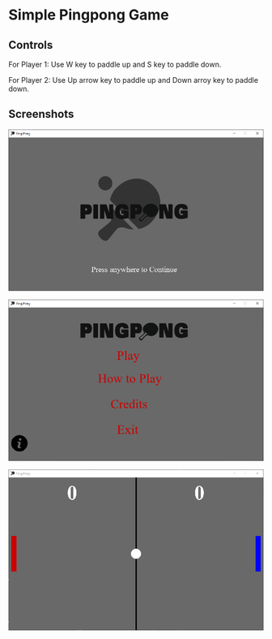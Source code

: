 # Simple Pingpong Game

## Controls

For Player 1:
Use W key to paddle up and S key to paddle down.

For Player 2:
Use Up arrow key to paddle up and Down arroy key to paddle down.


## Screenshots

![Title screen](https://github.com/jensoncaparida/simple-pingpong-game/blob/master/Screenshot/title.PNG)

![Game Menu screen](https://github.com/jensoncaparida/simple-pingpong-game/blob/master/Screenshot/game%20menu.PNG)

![Game Play screen](https://github.com/jensoncaparida/simple-pingpong-game/blob/master/Screenshot/game-play.PNG)
